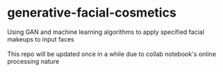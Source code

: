 # generative-facial-cosmetics
Using GAN and machine learning algorithms to apply specified facial makeups to input faces
<br><br>
This repo will be updated once in a while due to collab notebook's online processing nature

